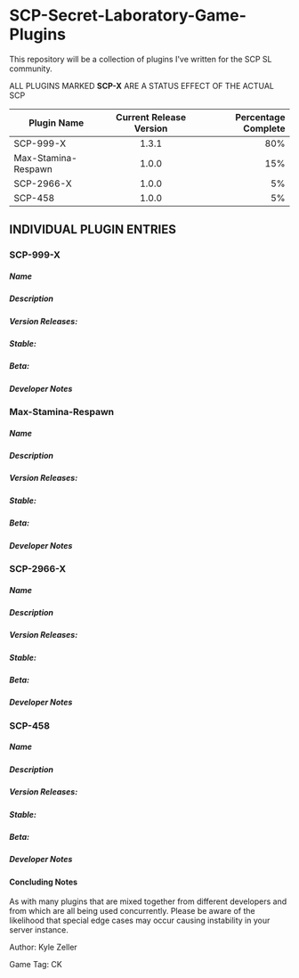 # SCP-Secret-Laboratory-Game-Plugins
This repository will be a collection of plugins I've written for the SCP SL community.

ALL PLUGINS MARKED **SCP-X** ARE A STATUS EFFECT OF THE ACTUAL SCP

| **Plugin Name**        | **Current Release Version**           | **Percentage Complete**  |
| ------------- |:-------------:| -----:|
| SCP-999-X      | 1.3.1 | 80% |
| Max-Stamina-Respawn      | 1.0.0      |   15% |
| SCP-2966-X | 1.0.0      |    5% |
| SCP-458 | 1.0.0      |    5% |

## INDIVIDUAL PLUGIN ENTRIES
### SCP-999-X
##### Name
##### Description
##### Version Releases:
##### Stable: 
##### Beta: 
##### Developer Notes

### Max-Stamina-Respawn
##### Name
##### Description
##### Version Releases:
##### Stable: 
##### Beta: 
##### Developer Notes

### SCP-2966-X
##### Name
##### Description
##### Version Releases:
##### Stable: 
##### Beta: 
##### Developer Notes

### SCP-458
##### Name
##### Description
##### Version Releases:
##### Stable: 
##### Beta: 
##### Developer Notes

#### Concluding Notes
As with many plugins that are mixed together from different developers and from which are all being used concurrently.
Please be aware of the likelihood that special edge cases may occur causing instability in your server instance.

Author: Kyle Zeller

Game Tag: CK

